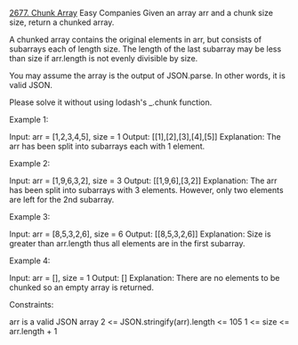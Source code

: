 [2677. Chunk Array](https://leetcode.com/problems/chunk-array?envType=study-plan-v2&envId=30-days-of-javascript)
Easy
Companies
Given an array arr and a chunk size size, return a chunked array.

A chunked array contains the original elements in arr, but consists of subarrays each of length size. The length of the last subarray may be less than size if arr.length is not evenly divisible by size.

You may assume the array is the output of JSON.parse. In other words, it is valid JSON.

Please solve it without using lodash's \_.chunk function.

Example 1:

Input: arr = [1,2,3,4,5], size = 1
Output: [[1],[2],[3],[4],[5]]
Explanation: The arr has been split into subarrays each with 1 element.

Example 2:

Input: arr = [1,9,6,3,2], size = 3
Output: [[1,9,6],[3,2]]
Explanation: The arr has been split into subarrays with 3 elements. However, only two elements are left for the 2nd subarray.

Example 3:

Input: arr = [8,5,3,2,6], size = 6
Output: [[8,5,3,2,6]]
Explanation: Size is greater than arr.length thus all elements are in the first subarray.

Example 4:

Input: arr = [], size = 1
Output: []
Explanation: There are no elements to be chunked so an empty array is returned.

Constraints:

arr is a valid JSON array
2 <= JSON.stringify(arr).length <= 105
1 <= size <= arr.length + 1
